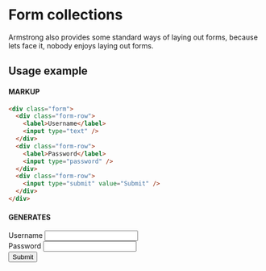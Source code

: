 # Form collections
Armstrong also provides some standard ways of laying out forms, because lets face it, nobody enjoys laying out forms.

## Usage example
#### MARKUP
``` html
<div class="form">
  <div class="form-row">
    <label>Username</label>
    <input type="text" />
  </div>
  <div class="form-row">
    <label>Password</label>
    <input type="password" />
  </div>
  <div class="form-row">
    <input type="submit" value="Submit" />
  </div>
</div>
```
#### GENERATES
<div class="example-code">
<div class="form">
  <div class="form-row">
    <label>Username</label>
    <input type="text" />
  </div>
  <div class="form-row">
    <label>Password</label>
    <input type="password" />
  </div>
  <div class="form-row">
    <input type="submit" value="Submit" />
  </div>
</div>
</div>
